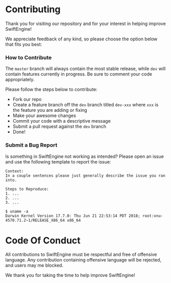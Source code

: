 # Contributing

Thank you for visiting our repository and for your interest in helping improve SwiftEngine!

We appreciate feedback of any kind, so please choose the option below that fits you best:

### How to Contribute

The `master` branch will always contain the most stable release, while `dev` will contain features currently in progress. Be sure to comment your code appropriately. 

Please follow the steps below to contribute:

- Fork our repo
- Create a feature branch off the `dev` branch titled `dev-xxx` where `xxx` is the feature you are adding or fixing
- Make your awesome changes  
- Commit your code with a descriptive message
- Submit a pull request against the `dev` branch
- Done!

### Submit a Bug Report

Is something in SwiftEngine not working as intended? Please open an issue and use the following template to report the issue:

```
Context:
In a couple sentences please just generally describe the issue you ran into.

Steps to Reproduce:
1. ...
2. ...
3. ...

$ uname -a 
Darwin Kernel Version 17.7.0: Thu Jun 21 22:53:14 PDT 2018; root:xnu-4570.71.2~1/RELEASE_X86_64 x86_64
```

# Code Of Conduct

All contributions to SwiftEngine must be respectful and free of offensive language. Any contribution containing offensive language will be rejected, and users may me blocked. 

We thank you for taking the time to help improve SwiftEngine!

